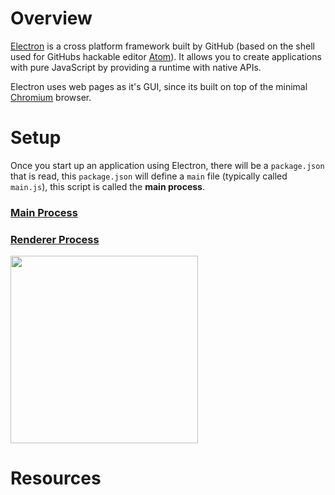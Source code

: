 # Overview

[Electron](http://electron.atom.io) is a cross platform framework built by GitHub (based on the shell used for GitHubs hackable editor [Atom](https://atom.io)). It allows you to create applications with pure JavaScript by providing a runtime with native APIs.

Electron uses web pages as it's GUI, since its built on top of the minimal [Chromium](https://www.chromium.org/Home) browser.

# Setup

Once you start up an application using Electron, there will be a `package.json` that is read, this `package.json` will define a `main` file (typically called `main.js`), this script is called the **main process**.  

### [Main Process](http://electron.atom.io/docs/latest/tutorial/quick-start/#main-process)


### [Renderer Process](http://electron.atom.io/docs/latest/tutorial/quick-start/#renderer-process)


<img src="https://cdn-images-1.medium.com/max/800/1*EJETq7XOPz5RVY5IfF6NIg@2x.png" style="width: 300px;"/>

# Resources
